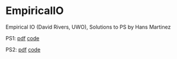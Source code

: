 # EmpiricalIO
Empirical IO (David Rivers, UWO), Solutions to PS by Hans Martinez

PS1: [pdf](https://github.com/hans-mtz/EmpiricalIO/blob/main/PS1/PS1.pdf) [code](https://github.com/hans-mtz/EmpiricalIO/tree/main/PS1)

PS2: [pdf](https://github.com/hans-mtz/EmpiricalIO/blob/main/PS2/PS2.pdf) [code](https://github.com/hans-mtz/EmpiricalIO/tree/main/PS2)